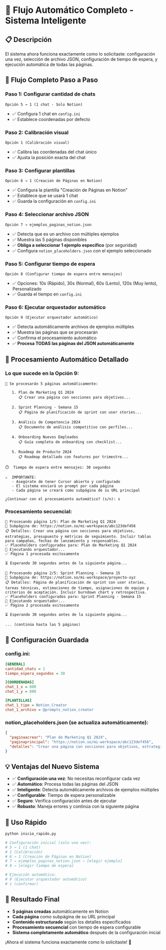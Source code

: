 # 🚀 Flujo Automático Completo - Sistema Inteligente

## 📋 **Descripción**

El sistema ahora funciona exactamente como lo solicitaste: configuración una vez, selección de archivo JSON, configuración de tiempo de espera, y ejecución automática de todas las páginas.

## 🎯 **Flujo Completo Paso a Paso**

### **Paso 1: Configurar cantidad de chats**
```
Opción 5 → 1 (1 chat - Solo Notion)
```
- ✅ Configura 1 chat en `config.ini`
- ✅ Establece coordenadas por defecto

### **Paso 2: Calibración visual**
```
Opción 1 (Calibración visual)
```
- ✅ Calibra las coordenadas del chat único
- ✅ Ajusta la posición exacta del chat

### **Paso 3: Configurar plantillas**
```
Opción 6 → 1 (Creación de Páginas en Notion)
```
- ✅ Configura la plantilla "Creación de Páginas en Notion"
- ✅ Establece que se usará 1 chat
- ✅ Guarda la configuración en `config.ini`

### **Paso 4: Seleccionar archivo JSON**
```
Opción 7 → ejemplos_paginas_notion.json
```
- ✅ Detecta que es un archivo con múltiples ejemplos
- ✅ Muestra las 5 páginas disponibles
- ✅ **Obliga a seleccionar 1 ejemplo específico** (por seguridad)
- ✅ Configura `notion_placeholders.json` con el ejemplo seleccionado

### **Paso 5: Configurar tiempo de espera**
```
Opción 8 (Configurar tiempo de espera entre mensajes)
```
- ✅ Opciones: 10s (Rápido), 30s (Normal), 60s (Lento), 120s (Muy lento), Personalizado
- ✅ Guarda el tiempo en `config.ini`

### **Paso 6: Ejecutar orquestador automático**
```
Opción 9 (Ejecutar orquestador automático)
```
- ✅ Detecta automáticamente archivos de ejemplos múltiples
- ✅ Muestra las páginas que se procesarán
- ✅ Confirma el procesamiento automático
- ✅ **Procesa TODAS las páginas del JSON automáticamente**

## 🔄 **Procesamiento Automático Detallado**

### **Lo que sucede en la Opción 9:**

```
📝 Se procesarán 5 páginas automáticamente:

   1. Plan de Marketing Q1 2024
      📋 Crear una página con secciones para objetivos...

   2. Sprint Planning - Semana 15
      📋 Página de planificación de sprint con user stories...

   3. Análisis de Competencia 2024
      📋 Documento de análisis competitivo con perfiles...

   4. Onboarding Nuevos Empleados
      📋 Guía completa de onboarding con checklist...

   5. Roadmap de Producto 2024
      📋 Roadmap detallado con features por trimestre...

⏱️  Tiempo de espera entre mensajes: 30 segundos

⚠️  IMPORTANTE:
   - Asegúrate de tener Cursor abierto y configurado
   - El sistema enviará un prompt por cada página
   - Cada página se creará como subpágina de su URL principal

¿Continuar con el procesamiento automático? (s/n): s
```

### **Procesamiento secuencial:**

```
📄 Procesando página 1/5: Plan de Marketing Q1 2024
🔗 Subpágina de: https://notion.so/mi-workspace/abc123def456
📋 Detalles: Crear una página con secciones para objetivos, estrategias, presupuesto y métricas de seguimiento. Incluir tablas para campañas, fechas de lanzamiento y responsables.
✅ Placeholders configurados para: Plan de Marketing Q1 2024
🚀 Ejecutando orquestador...
✅ Página 1 procesada exitosamente

⏳ Esperando 30 segundos antes de la siguiente página...

📄 Procesando página 2/5: Sprint Planning - Semana 15
🔗 Subpágina de: https://notion.so/mi-workspace/proyecto-xyz
📋 Detalles: Página de planificación de sprint con user stories, tareas técnicas, estimaciones de tiempo, asignaciones de equipo y criterios de aceptación. Incluir burndown chart y retrospectiva.
✅ Placeholders configurados para: Sprint Planning - Semana 15
🚀 Ejecutando orquestador...
✅ Página 2 procesada exitosamente

⏳ Esperando 30 segundos antes de la siguiente página...

... (continúa hasta las 5 páginas)
```

## 🎯 **Configuración Guardada**

### **config.ini:**
```ini
[GENERAL]
cantidad_chats = 1
tiempo_espera_segundos = 30

[COORDENADAS]
chat_1_x = 800
chat_1_y = 800

[PLANTILLAS]
chat_1_tipo = Notion_Creator
chat_1_archivo = @prompts_notion_creator
```

### **notion_placeholders.json (se actualiza automáticamente):**
```json
{
  "paginaacrear": "Plan de Marketing Q1 2024",
  "paginaprincipal": "https://notion.so/mi-workspace/abc123def456",
  "detalles": "Crear una página con secciones para objetivos, estrategias, presupuesto y métricas de seguimiento. Incluir tablas para campañas, fechas de lanzamiento y responsables."
}
```

## 💡 **Ventajas del Nuevo Sistema**

- ✅ **Configuración una vez**: No necesitas reconfigurar cada vez
- ✅ **Automático**: Procesa todas las páginas del JSON
- ✅ **Inteligente**: Detecta automáticamente archivos de ejemplos múltiples
- ✅ **Configurable**: Tiempo de espera personalizable
- ✅ **Seguro**: Verifica configuración antes de ejecutar
- ✅ **Robusto**: Maneja errores y continúa con la siguiente página

## 🚀 **Uso Rápido**

```bash
python inicio_rapido.py

# Configuración inicial (solo una vez):
# 5 → 1 (1 chat)
# 1 (Calibración)
# 6 → 1 (Creación de Páginas en Notion)
# 7 → ejemplos_paginas_notion.json → [elegir ejemplo]
# 8 → [elegir tiempo de espera]

# Ejecución automática:
# 9 (Ejecutar orquestador automático)
# s (confirmar)
```

## 🎉 **Resultado Final**

- **5 páginas creadas** automáticamente en Notion
- **Cada página** como subpágina de su URL principal
- **Contenido estructurado** según los detalles especificados
- **Procesamiento secuencial** con tiempo de espera configurable
- **Sistema completamente automático** después de la configuración inicial

¡Ahora el sistema funciona exactamente como lo solicitaste! 🚀







